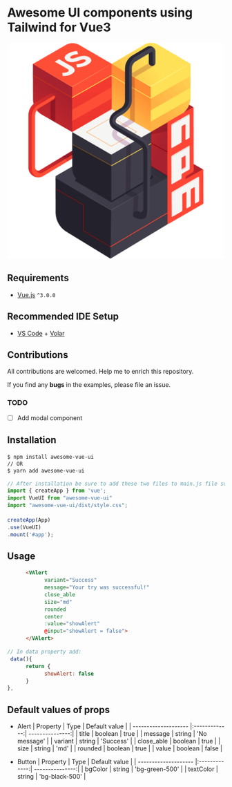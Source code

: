 # Awesome UI components using Tailwind for Vue3

<p align="center" style="text-align:center;">
      <a href="https://www.npmjs.com/package/awesome-vue-ui">
            <img alt="awesome-vue-ui" src="/NPM_Final.png" width="500" />
      </a>
</p>

## Requirements

- [Vue.js](https://github.com/vuejs/vue) `^3.0.0`

## Recommended IDE Setup

- [VS Code](https://code.visualstudio.com/) + [Volar](https://marketplace.visualstudio.com/items?itemName=Vue.volar)

## Contributions

All contributions are welcomed. Help me to enrich this repository.

If you find any **bugs** in the examples, please file an issue.

### TODO

- [ ] Add modal component

## Installation

```shell
$ npm install awesome-vue-ui
// OR
$ yarn add awesome-vue-ui
```

```js
// After installation be sure to add these two files to main.js file so you can use components globally:
import { createApp } from 'vue';
import VueUI from "awesome-vue-ui"
import "awesome-vue-ui/dist/style.css";

createApp(App)
.use(VueUI)
.mount('#app');
```

## Usage

```html
      <VAlert 
            variant="Success"
            message="Your try was successful!"
            close_able
            size="md"
            rounded
            center
            :value="showAlert"
            @input="showAlert = false">
      </VAlert>
```

```js
// In data property add:
 data(){
      return {
            showAlert: false
      }
},
```

## Default values of props

- Alert
      | Property             | Type          | Default value   |
      | -------------------- |:-------------:| ---------------:|
      | title                | boolean       | true            |
      | message              | string        | 'No message'    |
      | variant              | string        | 'Success'       |
      | close_able           | boolean       | true            |
      | size                 | string        | 'md'            |
      | rounded              | boolean       | true            |
      | value                | boolean       | false           |

- Button
      | Property             | Type          | Default value   |
      | -------------------- |:-------------:| ---------------:|
      | bgColor              | string        | 'bg-green-500'  |
      | textColor            | string        | 'bg-black-500'  |